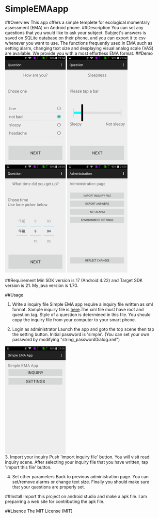 # SimpleEMAapp
##Overview
This app offers a simple templete for ecological momentary assessment (EMA) on Android phone.
##Description
You can set any questions that you would like to ask your subject.
Subject's answers is saved on SQLite database on their phone, and you can export it to csv whenever you want to use.
The functions frequently used in EMA such as setting alarm, changing text size and desplaying visual analog scale (VAS) are available.
We provide you with a most effortless EMA format.
##Demo
<img src="./demoImages/radio.png" width=200/>
<img src="./demoImages/seek.png" width=200 />
<img src="./demoImages/time.png" width=200 />
<img src="./demoImages/admin.png" width=200 />

##Requirement
Min SDK version is 17 (Android 4.22) and Target SDK version is 21.
My java version is 1.70.

##Usage
1. Write a inquiry file
Simple EMA app require a inquiry file written as xml format. Sample inquiry file is [here](./inquiry_example.xml).The xml file must have root and question tag. Style of a question is determined in this file. You should copy the inquiry file from your computer to your smart phone.

2. Login as administrator
Launch the app and goto the top scene then tap the setting button. Initial password is 'simple'.
(You can set your own password by modifying "string_passwordDialog.xml")
<img src="./demoImages/top.png" width=200 align="left"/>
<BR clear="left">
3. Import your inquiry
Push 'import inquiry file' button. You will visit read inquiry scene. After selecting your inquiry file that you have written, tap 'import this file' button.

4. Set other parameters
Back to previous administration page. You can set/remove alarms or change text size. Finally you should make sure that your questions are properly set.

##Install
Import this project on android studio and make a apk file. I am preparring a web site for contributing the apk file.

##Lisence
The MIT License (MIT)
